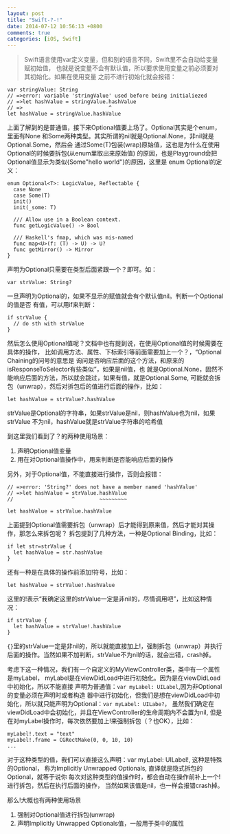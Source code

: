 ```yaml
---
layout: post
title: "Swift-?-!"
date: 2014-07-12 10:56:13 +0800
comments: true
categories: [iOS, Swift]
---
```


>Swift语言使用var定义变量，但和别的语言不同，Swift里不会自动给变量赋初始值，
也就是说变量不会有默认值，所以要求使用变量之前必须要对其初始化。如果在使用变量
之前不进行初始化就会报错：


    var stringValue: String
    // =>error: variable 'stringValue' used before being initialiezed
    // =>let hashValue = stringValue.hashValue
    // =>                            ^
    let hashValue = stringValue.hashValue

上面了解到的是普通值，接下来Optional值要上场了。Optional其实是个enum，里面有None
和Some两种类型。其实所谓的nil就是Optional.None，非nil就是Optional.Some，然后会
通过Some(T)包装(wrap)原始值，这也是为什么在使用Optional的时候要拆包(从enum里取出来原始值)
的原因，也是Playground会把Optional值显示为类似{Some"hello world"}的原因，这里是
enum Optional的定义：


    enum Optional<T>: LogicValue, Reflectable {
      case None
      case Some(T)
      init()
      init(_some: T)

      /// Allow use in a Boolean context.
      func getLogicValue() -> Bool

      /// Haskell's fmap, which was mis-named
      func map<U>(f: (T) -> U) -> U?
      func getMirror() -> Mirror
    }

声明为Optional只需要在类型后面紧跟一个？即可。如：


    var strValue: String?

一旦声明为Optional的，如果不显示的赋值就会有个默认值nil。判断一个Optional的值是否
有值，可以用if来判断：


    if strValue {
      // do sth with strValue
    }

然后怎么使用Optional值呢？文档中也有提到说，在使用Optional值的时候需要在具体的操作，
比如调用方法、属性、下标索引等前面需要加上一个？，“Optional Chaining的问号的意思是
询问是否响应后面的这个方法，和原来的isResponseToSelector有些类似”，如果是nil值，也
就是Optional.None，固然不能响应后面的方法，所以就会跳过，如果有值，就是Optional.Some,
可能就会拆包（unwrap），然后对拆包后的值进行后面的操作，比如：


    let hashValue = strValue?.hashValue

strValue是Optional的字符串，如果strValue是nil，则hashValue也为nil，如果strValue
不为nil，hashValue就是strValue字符串的哈希值

到这里我们看到了？的两种使用场景：

1. 声明Optional值变量
2. 用在对Optional值操作中，用来判断是否能响应后面的操作

另外，对于Optional值，不能直接进行操作，否则会报错：


    // =>error: 'String?' does not have a member named 'hashValue'
    // =>let hashValue = strValue.hashValue
    //                   ^        ~~~~~~~~~

    let hashValue = strValue.hashValue

上面提到Optional值需要拆包（unwrap）后才能得到原来值，然后才能对其操作，那怎么来拆包呢？
拆包提到了几种方法，一种是Optional Binding，比如：


    if let str=strValue {
      let hashValue = str.hashValue
    }

还有一种是在具体的操作前添加!符号，比如：


    let hashValue = strValue!.hashValue

这里的!表示“我确定这里的strValue一定是非nil的，尽情调用吧”，比如这种情况：


    if strValue {
      let hashValue = strValue!.hashValue
    }

`{}`里的strValue一定是非nil的，所以就能直接加上!，强制拆包（unwrap）并执行
后面的操作。当然如果不加判断，strValue不为nil的话，就会出错，crash掉。

考虑下这一种情况，我们有一个自定义的MyViewController类，类中有一个属性是myLabel，
myLabel是在viewDidLoad中进行初始化。因为是在viewDidLoad中初始化，所以不能直接
声明为普通值：`var myLabel: UILabel`,因为非Optional的变量必须在声明时或者构造
器中进行初始化，但我们是想在viewDidLoad中初始化，所以就只能声明为Optional：`var myLabel: UILabe?`，
虽然我们确定在viewDidLoad中会初始化，并且在ViewController的生命周期内不会置为nil,
但是在对myLabel操作时，每次依然要加上!来强制拆包（？也OK），比如：


    myLabel!.text = "text"
    myLabel!.frame = CGRectMake(0, 0, 10, 10)
    ...

对于这种类型的值，我们可以直接这么声明：var myLabel: UILabel!, 这种是特殊的Optional，
称为Implicitly Unwrapped Optionals, 直译就是隐式拆包的Optional，就等于说你
每次对这种类型的值操作时，都会自动在操作前补上一个!进行拆包，然后在执行后面的操作，
当然如果该值是nil，也一样会报错crash掉。

那么!大概也有两种使用场景

1. 强制对Optional值进行拆包(unwrap)
2. 声明Implicitly Unwrapped Optionals值，一般用于类中的属性
